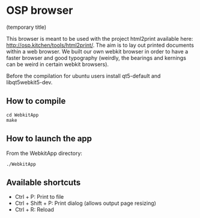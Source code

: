 OSP browser
===========

(temporary title)

This browser is meant to be used with the project html2print available here: <http://osp.kitchen/tools/html2print/>.
The aim is to lay out printed documents within a web browser.
We built our own webkit browser in order to have a faster browser and good typography (weirdly, the bearings and kernings can be weird in certain webkit browsers).

Before the compilation for ubuntu users install qt5-default and libqt5webkit5-dev.

How to compile
--------------
    
    cd WebkitApp
    make


How to launch the app
---------------------

From the WebkitApp directory:

    ./WebkitApp


Available shortcuts
-------------------

- Ctrl + P: Print to file
- Ctrl + Shift + P: Print dialog (allows output page resizing)
- Ctrl + R: Reload

